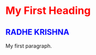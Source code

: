 <!DOCTYPE html>
<html>
  <head> 
    
  <title>page title</title>
  
  </head>
  
<body>

<h1 style="color:red;">My First Heading</h1>
<H2 STYLE="COLOR: BLUE;"> RADHE KRISHNA </H2>

<p>My first paragraph.</p>

</body>
</html>
